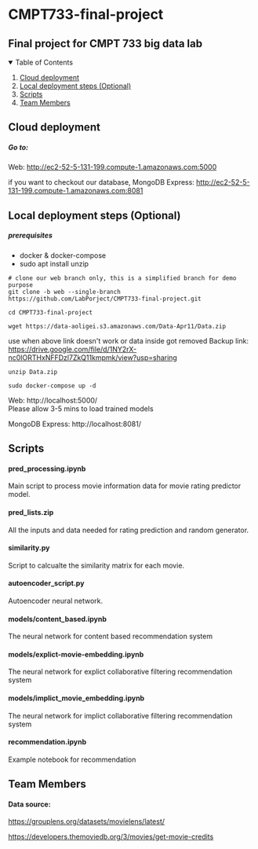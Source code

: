 # CMPT733-final-project

## Final project for CMPT 733 big data lab
<details open="open">
  <summary>Table of Contents</summary>
  <ol>
  <li><a href="#Cloud deployment">Cloud deployment</a></li>
    <li><a href="#Local-deployment">Local deployment steps (Optional)</a></li>
    <li><a href="#Scripts">Scripts</a></li>
    <li><a href="#team-members">Team Members</a></li>
  </ol>
</details>


## Cloud deployment
##### Go to:  
Web: http://ec2-52-5-131-199.compute-1.amazonaws.com:5000

if you want to checkout our database, MongoDB Express: http://ec2-52-5-131-199.compute-1.amazonaws.com:8081

## Local deployment steps (Optional)
##### prerequisites 
* docker & docker-compose
* sudo apt install unzip

```
# clone our web branch only, this is a simplified branch for demo purpose
git clone -b web --single-branch https://github.com/LabPorject/CMPT733-final-project.git
```
```
cd CMPT733-final-project
```
```
wget https://data-aoligei.s3.amazonaws.com/Data-Apr11/Data.zip
```
use when above link doesn't work or data inside got removed
Backup link: https://drive.google.com/file/d/1NY2rX-nc0IORTHxNFFDzl7ZkQ11kmpmk/view?usp=sharing
```
unzip Data.zip
```
```
sudo docker-compose up -d
```

Web: http://localhost:5000/  
Please allow 3-5 mins to load trained models

MongoDB Express: http://localhost:8081/

## Scripts

#### pred_processing.ipynb
Main script to process movie information data for movie rating predictor model. 
#### pred_lists.zip
All the inputs and data needed for rating prediction and random generator. 
#### similarity.py
Script to calcualte the similarity matrix for each movie.
#### autoencoder_script.py
Autoencoder neural network.
#### models/content_based.ipynb
The neural network for content based recommendation system
#### models/explict-movie-embedding.ipynb
The neural network for explict collaborative filtering recommendation system
#### models/implict_movie_embedding.ipynb
The neural network for implict collaborative filtering recommendation system
#### recommendation.ipynb
Example notebook for recommendation

## Team Members
#### Data source:
https://grouplens.org/datasets/movielens/latest/

https://developers.themoviedb.org/3/movies/get-movie-credits